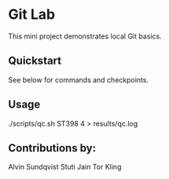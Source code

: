 # Git Lab
This mini project demonstrates local Git basics.

## Quickstart
See below for commands and checkpoints.

## Usage
./scripts/qc.sh ST398 4 > results/qc.log

## Contributions by:
Alvin Sundqvist
Stuti Jain
Tor Kling

